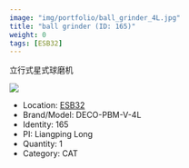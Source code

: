 ```yaml
---
image: "img/portfolio/ball_grinder_4L.jpg"
title: "ball grinder (ID: 165)"
weight: 0
tags: [ESB32]
---
```


立行式星式球磨机

<!--more-->

![](../../img/portfolio/ball_grinder_4L.jpg)

- Location: [ESB32](../../tags/esb32)
- Brand/Model: DECO-PBM-V-4L
- Identity: 165
- PI: Liangping Long
- Quantity: 1
- Category: CAT






